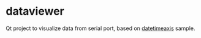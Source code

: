 # dataviewer

Qt project to visualize data from serial port, based on [datetimeaxis](https://doc.qt.io/qt-5/qtcharts-datetimeaxis-example.html) sample.
